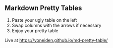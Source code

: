 Markdown Pretty Tables
----

1) Paste your ugly table on the left</li>
2) Swap columns with the arrows if necessary</li>
3) Enjoy your pretty table</li>

Live at https://voneiden.github.io/md-pretty-table/
